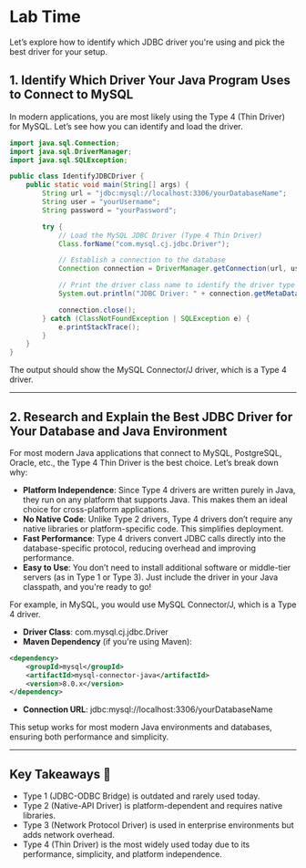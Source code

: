 # Lab Time

Let’s explore how to identify which JDBC driver you're using and pick the best driver for your setup.

## 1. Identify Which Driver Your Java Program Uses to Connect to MySQL

In modern applications, you are most likely using the Type 4 (Thin Driver) for MySQL. Let’s see how you can identify and load the driver.

```java
import java.sql.Connection;
import java.sql.DriverManager;
import java.sql.SQLException;

public class IdentifyJDBCDriver {
    public static void main(String[] args) {
        String url = "jdbc:mysql://localhost:3306/yourDatabaseName";
        String user = "yourUsername";
        String password = "yourPassword";

        try {
            // Load the MySQL JDBC Driver (Type 4 Thin Driver)
            Class.forName("com.mysql.cj.jdbc.Driver");

            // Establish a connection to the database
            Connection connection = DriverManager.getConnection(url, user, password);

            // Print the driver class name to identify the driver type
            System.out.println("JDBC Driver: " + connection.getMetaData().getDriverName());

            connection.close();
        } catch (ClassNotFoundException | SQLException e) {
            e.printStackTrace();
        }
    }
}
```
The output should show the MySQL Connector/J driver, which is a Type 4 driver.

---

## 2. Research and Explain the Best JDBC Driver for Your Database and Java Environment

For most modern Java applications that connect to MySQL, PostgreSQL, Oracle, etc., the Type 4 Thin Driver is the best choice. Let’s break down why:

- **Platform Independence**: Since Type 4 drivers are written purely in Java, they run on any platform that supports Java. This makes them an ideal choice for cross-platform applications.
- **No Native Code**: Unlike Type 2 drivers, Type 4 drivers don’t require any native libraries or platform-specific code. This simplifies deployment.
- **Fast Performance**: Type 4 drivers convert JDBC calls directly into the database-specific protocol, reducing overhead and improving performance.
- **Easy to Use**: You don’t need to install additional software or middle-tier servers (as in Type 1 or Type 3). Just include the driver in your Java classpath, and you're ready to go!

For example, in MySQL, you would use MySQL Connector/J, which is a Type 4 driver.

- **Driver Class**: com.mysql.cj.jdbc.Driver
- **Maven Dependency** (if you're using Maven):

```xml
<dependency>
    <groupId>mysql</groupId>
    <artifactId>mysql-connector-java</artifactId>
    <version>8.0.x</version>
</dependency>
```
- **Connection URL**: jdbc:mysql://localhost:3306/yourDatabaseName

This setup works for most modern Java environments and databases, ensuring both performance and simplicity.

---

## Key Takeaways 📝

- Type 1 (JDBC-ODBC Bridge) is outdated and rarely used today.
- Type 2 (Native-API Driver) is platform-dependent and requires native libraries.
- Type 3 (Network Protocol Driver) is used in enterprise environments but adds network overhead.
- Type 4 (Thin Driver) is the most widely used today due to its performance, simplicity, and platform independence.
